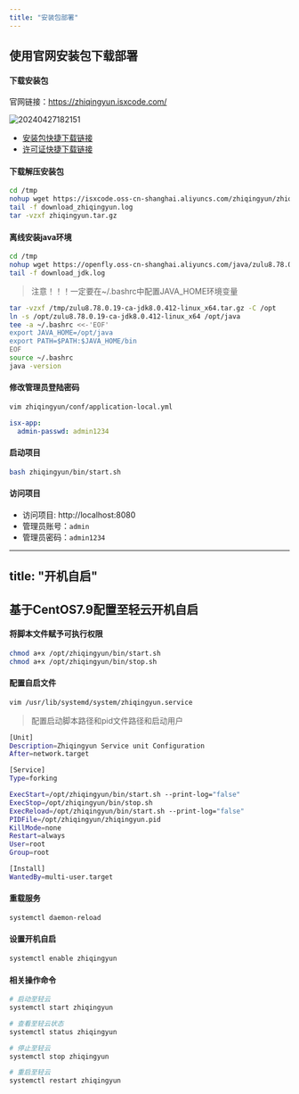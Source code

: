 ```yaml
---
title: "安装包部署"
---
```


## 使用官网安装包下载部署

#### 下载安装包

官网链接：https://zhiqingyun.isxcode.com/

![20240427182151](https://img.isxcode.com/picgo/20240427182151.png)

- [安装包快捷下载链接](https://isxcode.oss-cn-shanghai.aliyuncs.com/zhiqingyun/zhiqingyun.tar.gz) 
- [许可证快捷下载链接](https://isxcode.oss-cn-shanghai.aliyuncs.com/zhiqingyun/license.lic)

#### 下载解压安装包

```bash
cd /tmp
nohup wget https://isxcode.oss-cn-shanghai.aliyuncs.com/zhiqingyun/zhiqingyun.tar.gz >> download_zhiqingyun.log 2>&1 &
tail -f download_zhiqingyun.log
tar -vzxf zhiqingyun.tar.gz
```

#### 离线安装java环境

```bash
cd /tmp
nohup wget https://openfly.oss-cn-shanghai.aliyuncs.com/java/zulu8.78.0.19-ca-jdk8.0.412-linux_x64.tar.gz >> download_jdk.log 2>&1 &
tail -f download_jdk.log
```

> 注意！！！一定要在~/.bashrc中配置JAVA_HOME环境变量

```bash
tar -vzxf /tmp/zulu8.78.0.19-ca-jdk8.0.412-linux_x64.tar.gz -C /opt
ln -s /opt/zulu8.78.0.19-ca-jdk8.0.412-linux_x64 /opt/java
tee -a ~/.bashrc <<-'EOF'
export JAVA_HOME=/opt/java
export PATH=$PATH:$JAVA_HOME/bin
EOF
source ~/.bashrc
java -version
```

#### 修改管理员登陆密码

```bash
vim zhiqingyun/conf/application-local.yml
```

```yml
isx-app:
  admin-passwd: admin1234
```

#### 启动项目

```bash
bash zhiqingyun/bin/start.sh
```

#### 访问项目

- 访问项目: http://localhost:8080 
- 管理员账号：`admin` 
- 管理员密码：`admin1234` 

---
title: "开机自启"
---

## 基于CentOS7.9配置至轻云开机自启

#### 将脚本文件赋予可执行权限

```bash
chmod a+x /opt/zhiqingyun/bin/start.sh
chmod a+x /opt/zhiqingyun/bin/stop.sh
```

#### 配置自启文件

```bash
vim /usr/lib/systemd/system/zhiqingyun.service
```

> 配置启动脚本路径和pid文件路径和启动用户

```bash
[Unit]
Description=Zhiqingyun Service unit Configuration
After=network.target

[Service]
Type=forking

ExecStart=/opt/zhiqingyun/bin/start.sh --print-log="false"
ExecStop=/opt/zhiqingyun/bin/stop.sh
ExecReload=/opt/zhiqingyun/bin/start.sh --print-log="false"
PIDFile=/opt/zhiqingyun/zhiqingyun.pid
KillMode=none
Restart=always
User=root
Group=root

[Install]
WantedBy=multi-user.target
```

#### 重载服务

```bash
systemctl daemon-reload
```

#### 设置开机自启

```bash
systemctl enable zhiqingyun
```

#### 相关操作命令

```bash
# 启动至轻云
systemctl start zhiqingyun

# 查看至轻云状态
systemctl status zhiqingyun

# 停止至轻云
systemctl stop zhiqingyun

# 重启至轻云
systemctl restart zhiqingyun
```